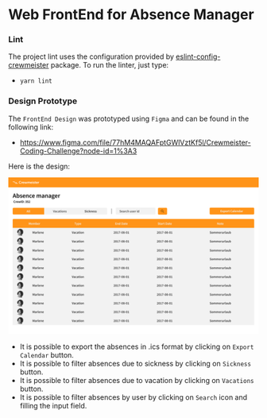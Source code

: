 # Web FrontEnd for Absence Manager

### Lint

The project lint uses the configuration provided by [eslint-config-crewmeister](https://www.npmjs.com/package/eslint-config-crewmeister) package. To run the linter, just type:

  - `yarn lint`

### Design Prototype

The `FrontEnd Design` was prototyped using `Figma` and can be found in the following link:

  - https://www.figma.com/file/77hM4MAQAFptGWlVztKf5l/Crewmeister-Coding-Challenge?node-id=1%3A3

Here is the design:

![Design of Absence Manager](design.png)

  - It is possible to export the absences in .ics format by clicking on `Export Calendar` button.
  - It is possible to filter absences due to sickness by clicking on `Sickness` button.
  - It is possible to filter absences due to vacation by clicking on `Vacations` button.
  - It is possible to filter absences by user by clicking on `Search` icon and filling the input field.